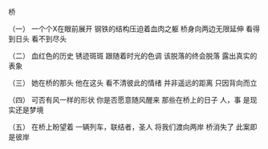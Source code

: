 桥

（一）
一个个X在眼前展开
钢铁的结构压迫着血肉之躯
桥身向两边无限延伸
看得到日头
看不到尽头

（二）
血红色的历史
锈迹斑斑
跟随着时光的色调
该脱落的终会脱落
露出真实的表象

（三）
她在桥的那头
他在这头
看不清彼此的情绪
并非遥远的距离
只因背向而立

（四）
可否有风一样的形状
你是否愿意随风醒来
那些在桥上的日子
人，事
是现实还是梦境

（五）
在桥上盼望着
一辆列车，联结者，圣人
将我们渡向两岸
桥消失了
此案即是彼岸